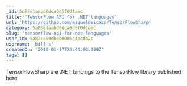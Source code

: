 ```yaml
---
_id: 5a88e1aabd6dca0d5f0d1aec
title: 'TensorFlow API for .NET languages'
url: 'https://github.com/migueldeicaza/TensorFlowSharp'
category: 5a88e1aabd6dca0d5f0d1aec
slug: 'tensorflow-api-for-net-languages'
user_id: 5a83ce59d6eb0005c4ecda2c
username: 'bill-s'
createdOn: '2018-01-17T23:44:02.000Z'
tags: []
---
```


TensorFlowSharp are .NET bindings to the TensorFlow library published here
